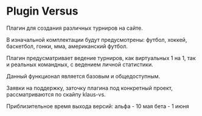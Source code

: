 # Plugin Versus
Плагин для создания различных турниров на сайте.

В изначальной комплектации будут предусмотрены: футбол, хоккей, баскетбол, гонки, мма, американский футбол.

Плагин предусматривает ведение турниров, как виртуальных 1 на 1, так и реальных командных, с ведением личной статистики.

Данный функционал является базовым и общедоступным. 


Заявки на поддержку, заточку плагина под конкретный проект, рассматриваются по скайпу klaus-vs.

Приблизительное время выхода версий:
альфа - 10 мая
бета - 1 июня

